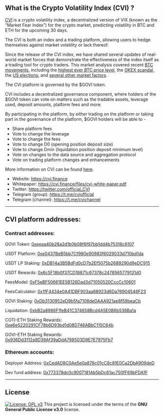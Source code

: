 ## What is the Crypto Volatility Index (CVI) ?

[CVI](https://cvi.finance/) is a crypto volatility index, a decentralized version of VIX (known as the “Market Fear Index”) for the crypto market, predicting volatility in BTC and ETH for the upcoming 30 days.

The CVI is both an index and a trading platform, allowing users to hedge themselves against market volatility or lack thereof.

Since the release of the CVI index, we have shared several updates of real-world market forces that demonstrate the effectiveness of the index itself as a trading tool for crypto traders. This market analysis covered recent [BTC movements](https://medium.com/cvix/latest-btc-trends-as-reflected-in-the-cvx-index-643ef57940c4), including the [highest ever BTC price level](https://cvxofficial.medium.com/record-btc-price-levels-as-reflected-in-the-cvx-index-7e65e9fa0298), the [OKEX scandal](https://medium.com/cvix/okex-scandal-as-reflected-in-the-cvix-index-cdcd405e0ad4), the [US elections](https://cvxofficial.medium.com/us-elections-fear-and-uncertainty-as-reflected-in-the-cvx-index-d6738fa3386e), and [several other market factors](https://cvxofficial.medium.com/cvx-has-reach-an-all-time-high-as-the-market-sees-high-volatility-in-btc-price-levels-dedba06279b2).

The CVI platform is governed by the $GOVI token.

CVI includes a decentralized governance component, where holders of the $GOVI token can vote on matters such as the tradable assets, leverage used, deposit amounts, platform fees and more.

By participating in the platform, by either trading on the platform or taking part in the governance of the platform, $GOVI holders will be able to -
- Share platform fees  
- Vote to change the leverage
- Vote to change the fees
- Vote to change D0 (opening position deposit size)
- Vote to change Dmin (liquidation position deposit minimum level)
- Vote on changes to the data source and aggregation protocol
- Vote on trading platform changes and enhancements

More information on CVI can be found [here](https://cviofficial.medium.com/cvix-market-fear-index-for-the-crypto-space-74be7634dd5e).  


* Website: https://cvi.finance
* Whitepaper: https://cvi.finance/files/cvi-white-paper.pdf 
* Twitter: https://twitter.com/official_CVI 
* Telegram (group): https://t.me/cviofficial 
* Telegram (channel): https://t.me/cvichannel 

---

## CVI platform addresses:

### Contract addresses:

GOVI Token: [0xeeaa40b28a2d1b0b08f6f97bb1dd4b75316c6107](https://etherscan.io/address/0xeeaa40b28a2d1b0b08f6f97bb1dd4b75316c6107)

USDT Platform: [0xe0437BeB5bb7Cf980e90983f6029033d710bd1da](https://etherscan.io/address/0xe0437BeB5bb7Cf980e90983f6029033d710bd1da)

USDT LP Staking: [0xDB14a3B5BdFd0cD7b2Ef5075b2689290d9eDC915](https://etherscan.io/address/0xDB14a3B5BdFd0cD7b2Ef5075b2689290d9eDC915)

USDT Rewards: [0x6c5F18b0f37CD18871c67378c2478565779131d0](https://etherscan.io/address/0x6c5F18b0f37CD18871c67378c2478565779131d0)

FeesModel: [0xF5eBF50661EE5B128Dad3d71050520CccCc10601](https://etherscan.io/address/0xF5eBF50661EE5B128Dad3d71050520CccCc10601)

FeesCalculator: [0x1fF4434e0A41DBF903aa68923d6Da76904546F23](https://etherscan.io/address/0x1fF4434e0A41DBF903aa68923d6Da76904546F23)

GOVI Staking: [0xDb3130952eD9b5fa7108deDAAA921ae8f59beaCb](https://etherscan.io/address/0xDb3130952eD9b5fa7108deDAAA921ae8f59beaCb)

Liquidation: [0xbB2a8986F1feB41C374658Bcd4A5E0B6b536Ba1a](https://etherscan.io/address/0xbB2a8986F1feB41C374658Bcd4A5E0B6b536Ba1a)

COTI-ETH Staking Rewards: [0xe6e5220291CF78b6D93bd1d08D746ABbC115C64b](https://etherscan.io/address/0xe6e5220291CF78b6D93bd1d08D746ABbC115C64b)

GOVI-ETH Staking Rewards: [0x936Dd3112a9D39Af39aDdA798503D9E7E7975Fb7](https://etherscan.io/address/0x936Dd3112a9D39Af39aDdA798503D9E7E7975Fb7)

### Ethereum accounts:

Deployer Address: [0xCedAD8C0Ae5e0a878c01cC8c81E0Ca2DbA909deD](https://etherscan.io/address/0xCedAD8C0Ae5e0a878c01cC8c81E0Ca2DbA909deD)

Dev fund address: [0x773378dc0c9007181Ab5bDc61ac750fF69bFDA1F](https://etherscan.io/address/0x773378dc0c9007181Ab5bDc61ac750fF69bFDA1F)

---
## License
[![License: GPL v3](https://img.shields.io/badge/License-GPLv3-blue.svg)](https://www.gnu.org/licenses/gpl-3.0)
This project is licensed under the terms of the **GNU General Public License v3.0** license.
